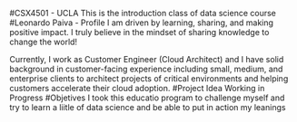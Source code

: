 #CSX4501 - UCLA
This is the introduction class of data science course
#Leonardo Paiva - Profile
I am driven by learning, sharing, and making positive impact. I truly believe in the mindset of sharing knowledge to change the world!

Currently, I work as Customer Engineer (Cloud Architect) and I have solid background in customer-facing experience including small, medium, and enterprise clients to architect projects of critical environments and helping customers accelerate their cloud adoption.
#Project Idea
Working in Progress
#Objetives
I took this educatio program to challenge myself and try to learn a liitle of data science and be able to put in action my leanings
